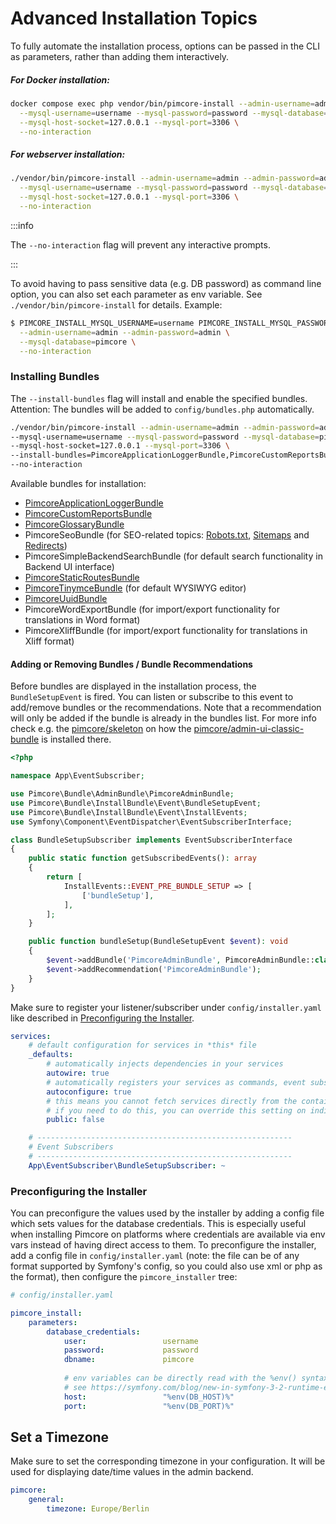 # Advanced Installation Topics

To fully automate the installation process, options can be passed in the CLI as parameters, rather than adding them interactively. 

##### For Docker installation:

```bash
docker compose exec php vendor/bin/pimcore-install --admin-username=admin --admin-password=admin \
  --mysql-username=username --mysql-password=password --mysql-database=pimcore \
  --mysql-host-socket=127.0.0.1 --mysql-port=3306 \
  --no-interaction
```

##### For webserver installation:

```bash
./vendor/bin/pimcore-install --admin-username=admin --admin-password=admin \
  --mysql-username=username --mysql-password=password --mysql-database=pimcore \
  --mysql-host-socket=127.0.0.1 --mysql-port=3306 \
  --no-interaction
```

:::info

The `--no-interaction` flag will prevent any interactive prompts.

:::

To avoid having to pass sensitive data (e.g. DB password) as command line option, you can also set each parameter as env
variable. See `./vendor/bin/pimcore-install` for details. Example:

```bash
$ PIMCORE_INSTALL_MYSQL_USERNAME=username PIMCORE_INSTALL_MYSQL_PASSWORD=password ./vendor/bin/pimcore-install \
  --admin-username=admin --admin-password=admin \
  --mysql-database=pimcore \
  --no-interaction
```

### Installing Bundles

The `--install-bundles` flag will install and enable the specified bundles.  
Attention: The bundles will be added to `config/bundles.php` automatically.

```bash
./vendor/bin/pimcore-install --admin-username=admin --admin-password=admin \
--mysql-username=username --mysql-password=password --mysql-database=pimcore \
--mysql-host-socket=127.0.0.1 --mysql-port=3306 \
--install-bundles=PimcoreApplicationLoggerBundle,PimcoreCustomReportsBundle \
--no-interaction
```

Available bundles for installation: 

- [PimcoreApplicationLoggerBundle](../18_Tools_and_Features/17_Application_Logger.md)
- [PimcoreCustomReportsBundle](../18_Tools_and_Features/29_Custom_Reports.md)
- [PimcoreGlossaryBundle](../18_Tools_and_Features/21_Glossary.md)
- PimcoreSeoBundle (for SEO-related topics: [Robots.txt](../18_Tools_and_Features/38_Robots.txt.md), [Sitemaps](../18_Tools_and_Features/39_Sitemaps.md) and [Redirects](../02_MVC/04_Routing_and_URLs/04_Redirects.md))
- PimcoreSimpleBackendSearchBundle (for default search functionality in Backend UI interface)
- [PimcoreStaticRoutesBundle](../02_MVC/04_Routing_and_URLs/02_Custom_Routes.md)
- [PimcoreTinymceBundle](https://github.com/pimcore/pimcore/blob/11.x/bundles/TinymceBundle/README.md) (for default WYSIWYG editor)
- [PimcoreUuidBundle](../19_Development_Tools_and_Details/19_UUID_Support.md)
- PimcoreWordExportBundle (for import/export functionality for translations in Word format)
- PimcoreXliffBundle (for import/export functionality for translations in Xliff format)

#### Adding or Removing Bundles / Bundle Recommendations
Before bundles are displayed in the installation process, the `BundleSetupEvent` is fired.
You can listen or subscribe to this event to add/remove bundles or the recommendations.
Note that a recommendation will only be added if the bundle is already in the bundles list.
For more info check e.g. the [pimcore/skeleton](https://github.com/pimcore/skeleton) on how the [pimcore/admin-ui-classic-bundle](https://github.com/pimcore/admin-ui-classic-bundle) is installed there.

```php
<?php

namespace App\EventSubscriber;

use Pimcore\Bundle\AdminBundle\PimcoreAdminBundle;
use Pimcore\Bundle\InstallBundle\Event\BundleSetupEvent;
use Pimcore\Bundle\InstallBundle\Event\InstallEvents;
use Symfony\Component\EventDispatcher\EventSubscriberInterface;

class BundleSetupSubscriber implements EventSubscriberInterface
{
    public static function getSubscribedEvents(): array
    {
        return [
            InstallEvents::EVENT_PRE_BUNDLE_SETUP => [
                ['bundleSetup'],
            ],
        ];
    }

    public function bundleSetup(BundleSetupEvent $event): void
    {
        $event->addBundle('PimcoreAdminBundle', PimcoreAdminBundle::class);
        $event->addRecommendation('PimcoreAdminBundle');
    }
}
```

Make sure to register your listener/subscriber under `config/installer.yaml` like described in [Preconfiguring the Installer](#preconfiguring-the-installer).

```yaml
services:
    # default configuration for services in *this* file
    _defaults:
        # automatically injects dependencies in your services
        autowire: true
        # automatically registers your services as commands, event subscribers, etc.
        autoconfigure: true
        # this means you cannot fetch services directly from the container via $container->get()
        # if you need to do this, you can override this setting on individual services
        public: false

    # ---------------------------------------------------------
    # Event Subscribers
    # ---------------------------------------------------------
    App\EventSubscriber\BundleSetupSubscriber: ~

```

### Preconfiguring the Installer

You can preconfigure the values used by the installer by adding a config file which sets values for the database
credentials. This is especially useful when installing Pimcore on platforms where credentials are available via env vars
instead of having direct access to them. To preconfigure the installer, add a config file in `config/installer.yaml` 
(note: the file can be of any format supported by Symfony's config, so you could also use xml or php as the format), then configure the `pimcore_installer` tree:

```yaml
# config/installer.yaml

pimcore_install:
    parameters:
        database_credentials:
            user:                 username
            password:             password
            dbname:               pimcore
            
            # env variables can be directly read with the %env() syntax
            # see https://symfony.com/blog/new-in-symfony-3-2-runtime-environment-variables
            host:                 "%env(DB_HOST)%"
            port:                 "%env(DB_PORT)%"
```

## Set a Timezone
Make sure to set the corresponding timezone in your configuration. 
It will be used for displaying date/time values in the admin backend.

```yaml
pimcore:
    general:
        timezone: Europe/Berlin
```
